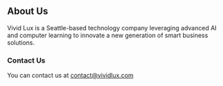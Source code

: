 ## About Us

Vivid Lux is a Seattle-based technology company leveraging advanced AI and computer learning to innovate a new generation of smart business solutions.

### Contact Us

You can contact us at contact@vividlux.com
